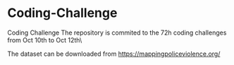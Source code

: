# Coding-Challenge
Coding Challenge
The repository is commited to the 72h coding challenges from Oct 10th to Oct 12th\

The dataset can be downloaded from 
https://mappingpoliceviolence.org/
